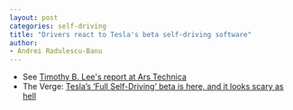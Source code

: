 ```yaml
---
layout: post
categories: self-driving
title: "Drivers react to Tesla's beta self-driving software"
author:
- Andrei Radulescu-Banu
---
```

* See [Timothy B. Lee's report at Ars Technica](https://arstechnica.com/cars/2020/10/tesla-is-now-beta-testing-self-driving-software-on-public-roads/)
* The Verge: [Tesla’s ‘Full Self-Driving’ beta is here, and it looks scary as hell](https://www.theverge.com/2020/10/22/21528508/tesla-full-self-driving-beta-first-reaction-video)